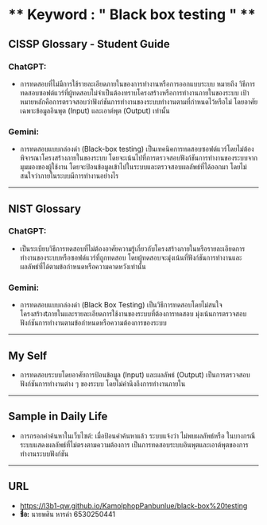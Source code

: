 # ** Keyword : " Black box testing " ** 
## **CISSP Glossary - Student Guide**  
### **ChatGPT:**  
- การทดสอบที่ไม่มีการใช้รายละเอียดภายในของการทำงานหรือการออกแบบระบบ หมายถึง วิธีการทดสอบซอฟต์แวร์ที่ผู้ทดสอบไม่จำเป็นต้องทราบโครงสร้างหรือการทำงานภายในของระบบ เป้าหมายหลักคือการตรวจสอบว่าฟังก์ชันการทำงานของระบบทำงานตามที่กำหนดไว้หรือไม่ โดยอาศัยเฉพาะข้อมูลอินพุต (Input) และเอาต์พุต (Output) เท่านั้น 

### **Gemini:**  
- การทดสอบแบบกล่องดำ (Black-box testing) เป็นเทคนิคการทดสอบซอฟต์แวร์โดยไม่ต้องพิจารณาโครงสร้างภายในของระบบ โดยจะเน้นไปที่การตรวจสอบฟังก์ชันการทำงานของระบบจากมุมมองของผู้ใช้งาน  โดยจะป้อนข้อมูลเข้าไปในระบบและตรวจสอบผลลัพธ์ที่ได้ออกมา  โดยไม่สนใจว่าภายในระบบมีการทำงานอย่างไร


---

## **NIST Glossary**  
### **ChatGPT:**  
- เป็นระเบียบวิธีการทดสอบที่ไม่ต้องอาศัยความรู้เกี่ยวกับโครงสร้างภายในหรือรายละเอียดการทำงานของระบบหรือซอฟต์แวร์ที่ถูกทดสอบ โดยผู้ทดสอบจะมุ่งเน้นที่ฟังก์ชันการทำงานและผลลัพธ์ที่ได้ตามข้อกำหนดหรือความคาดหวังเท่านั้น  

### **Gemini:**  
- การทดสอบแบบกล่องดำ (Black Box Testing) เป็นวิธีการทดสอบโดยไม่สนใจโครงสร้างtภายในและรายละเอียดการใช้งานของระบบที่ต้องการทดสอบ มุ่งเน้นการตรวจสอบฟังก์ชันการทำงานตามข้อกำหนดหรือความต้องการของระบบ
 

---

## **My Self**  
- การทดสอบระบบโดยอาศัยการป้อนข้อมูล (Input) และผลลัพธ์ (Output) เป็นการตรวจสอบฟังก์ชันการทำงานต่าง ๆ ของระบบ โดยไม่คำนึงถึงการทำงานภายใน  

---

## **Sample in Daily Life** 
- การกรอกคำค้นหาในเว็บไซต์: เมื่อป้อนคำค้นหาแล้ว ระบบแจ้งว่า ไม่พบผลลัพธ์หรือ ในบางกรณีระบบแสดงผลลัพธ์ที่ไม่ตรงตามความต้องการ เป็นการทดสอบระบบอินพุตและเอาต์พุตของการทำงานระบบฟังก์ชัน  

---

## **URL**  
- https://l3b1-qw.github.io/KamolphopPanbunlue/black-box%20testing
 - **ชื่อ:** นายพศิน หารคำ 6530250441



